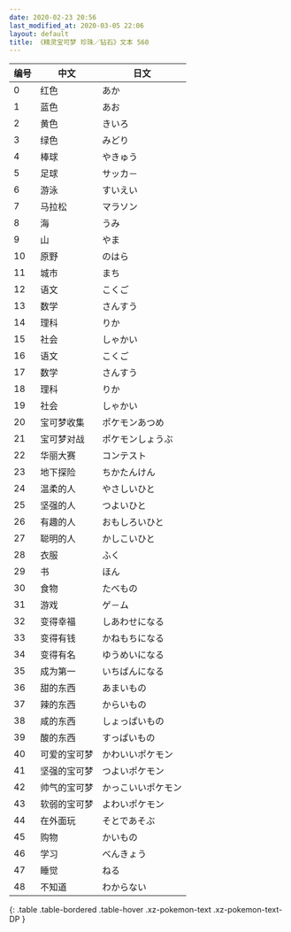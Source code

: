 ```yaml
---
date: 2020-02-23 20:56
last_modified_at: 2020-03-05 22:06
layout: default
title: 《精灵宝可梦 珍珠／钻石》文本 560
---
```

| 编号 | 中文 | 日文 |
| ---- | ---- | ---- |
| 0 | 红色 | あか |
| 1 | 蓝色 | あお |
| 2 | 黄色 | きいろ |
| 3 | 绿色 | みどり |
| 4 | 棒球 | やきゅう |
| 5 | 足球 | サッカ－ |
| 6 | 游泳 | すいえい |
| 7 | 马拉松 | マラソン |
| 8 | 海 | うみ |
| 9 | 山 | やま |
| 10 | 原野 | のはら |
| 11 | 城市 | まち |
| 12 | 语文 | こくご |
| 13 | 数学 | さんすう |
| 14 | 理科 | りか |
| 15 | 社会 | しゃかい |
| 16 | 语文 | こくご |
| 17 | 数学 | さんすう |
| 18 | 理科 | りか |
| 19 | 社会 | しゃかい |
| 20 | 宝可梦收集 | ポケモンあつめ |
| 21 | 宝可梦对战 | ポケモンしょうぶ |
| 22 | 华丽大赛 | コンテスト |
| 23 | 地下探险 | ちかたんけん |
| 24 | 温柔的人 | やさしいひと |
| 25 | 坚强的人 | つよいひと |
| 26 | 有趣的人 | おもしろいひと |
| 27 | 聪明的人 | かしこいひと |
| 28 | 衣服 | ふく |
| 29 | 书 | ほん |
| 30 | 食物 | たべもの |
| 31 | 游戏 | ゲ－ム |
| 32 | 变得幸福 | しあわせになる |
| 33 | 变得有钱 | かねもちになる |
| 34 | 变得有名 | ゆうめいになる |
| 35 | 成为第一 | いちばんになる |
| 36 | 甜的东西 | あまいもの |
| 37 | 辣的东西 | からいもの |
| 38 | 咸的东西 | しょっぱいもの |
| 39 | 酸的东西 | すっぱいもの |
| 40 | 可爱的宝可梦 | かわいいポケモン |
| 41 | 坚强的宝可梦 | つよいポケモン |
| 42 | 帅气的宝可梦 | かっこいいポケモン |
| 43 | 软弱的宝可梦 | よわいポケモン |
| 44 | 在外面玩 | そとであそぶ |
| 45 | 购物 | かいもの |
| 46 | 学习 | べんきょう |
| 47 | 睡觉 | ねる |
| 48 | 不知道 | わからない |
{: .table .table-bordered .table-hover .xz-pokemon-text .xz-pokemon-text-DP }